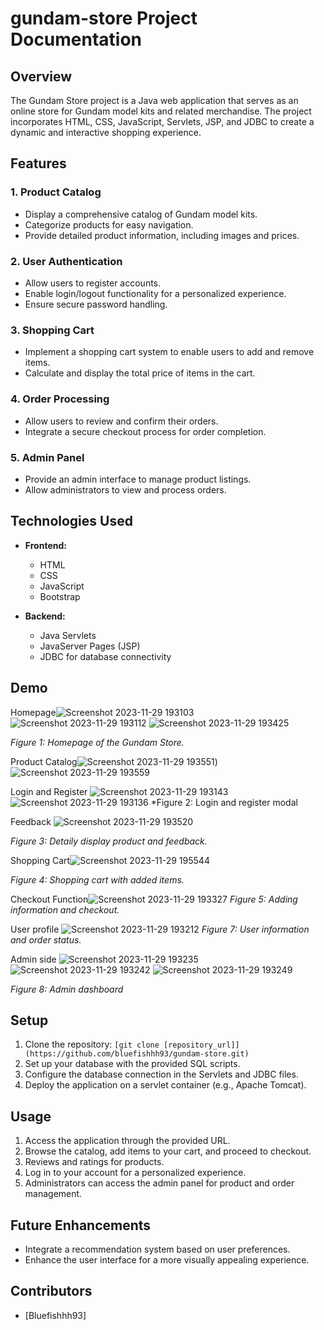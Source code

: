 # gundam-store Project Documentation

## Overview

The Gundam Store project is a Java web application that serves as an online store for Gundam model kits and related merchandise. The project incorporates HTML, CSS, JavaScript, Servlets, JSP, and JDBC to create a dynamic and interactive shopping experience.

## Features

### 1. Product Catalog

- Display a comprehensive catalog of Gundam model kits.
- Categorize products for easy navigation.
- Provide detailed product information, including images and prices.

### 2. User Authentication

- Allow users to register accounts.
- Enable login/logout functionality for a personalized experience.
- Ensure secure password handling.

### 3. Shopping Cart

- Implement a shopping cart system to enable users to add and remove items.
- Calculate and display the total price of items in the cart.

### 4. Order Processing

- Allow users to review and confirm their orders.
- Integrate a secure checkout process for order completion.

### 5. Admin Panel

- Provide an admin interface to manage product listings.
- Allow administrators to view and process orders.

## Technologies Used

- **Frontend:**
  - HTML
  - CSS
  - JavaScript
  - Bootstrap

- **Backend:**
  - Java Servlets
  - JavaServer Pages (JSP)
  - JDBC for database connectivity

## Demo

Homepage![Screenshot 2023-11-29 193103](https://github.com/bluefishhh93/gundam-store/assets/137422462/4893a6fa-d87c-40df-b9d5-a7ac4e526875)
![Screenshot 2023-11-29 193112](https://github.com/bluefishhh93/gundam-store/assets/137422462/7ee175b9-422d-46f8-b0b8-905a22b3e38a)
![Screenshot 2023-11-29 193425](https://github.com/bluefishhh93/gundam-store/assets/137422462/23c095e9-6426-40fb-bfa5-465ae229a415)


*Figure 1: Homepage of the Gundam Store.*

Product Catalog![Screenshot 2023-11-29 193551](https://github.com/bluefishhh93/gundam-store/assets/137422462/67458bbd-3e1f-4032-bede-083d521d1d60))
![Screenshot 2023-11-29 193559](https://github.com/bluefishhh93/gundam-store/assets/137422462/b633e147-8115-4da0-9e94-6ebd6a240ed2)

Login and Register
![Screenshot 2023-11-29 193143](https://github.com/bluefishhh93/gundam-store/assets/137422462/a668017c-670d-474e-8ee9-b542e2a1130a)
![Screenshot 2023-11-29 193136](https://github.com/bluefishhh93/gundam-store/assets/137422462/415b8783-ded4-4969-9c0e-68b42fcc1713)
*Figure 2: Login and register modal


Feedback
![Screenshot 2023-11-29 193520](https://github.com/bluefishhh93/gundam-store/assets/137422462/a0a7190c-43a5-4f7e-a034-b893323d95ab)


*Figure 3: Detaily display product and feedback.*

Shopping Cart![Screenshot 2023-11-29 195544](https://github.com/bluefishhh93/gundam-store/assets/137422462/c4683efc-c77a-46a8-8b1b-68f8c12128e6)

*Figure 4: Shopping cart with added items.*

Checkout Function![Screenshot 2023-11-29 193327](https://github.com/bluefishhh93/gundam-store/assets/137422462/384d441b-3849-4162-9171-66bf30f70504)
*Figure 5: Adding information and checkout.*

User profile
![Screenshot 2023-11-29 193212](https://github.com/bluefishhh93/gundam-store/assets/137422462/c0127bef-688b-41f6-a7f8-fd0c643ade60)
*Figure 7: User information and order status.*

Admin side
![Screenshot 2023-11-29 193235](https://github.com/bluefishhh93/gundam-store/assets/137422462/c4126699-e005-4431-a8ed-c44ee81db920)
![Screenshot 2023-11-29 193242](https://github.com/bluefishhh93/gundam-store/assets/137422462/c83ed10d-0449-4916-badc-a8ce435ec529)
![Screenshot 2023-11-29 193249](https://github.com/bluefishhh93/gundam-store/assets/137422462/b223f8a9-dfd2-43b3-bc2c-25135c55e5a0)


*Figure 8: Admin dashboard*

## Setup

1. Clone the repository: `[git clone [repository_url]](https://github.com/bluefishhh93/gundam-store.git)`
2. Set up your database with the provided SQL scripts.
3. Configure the database connection in the Servlets and JDBC files.
4. Deploy the application on a servlet container (e.g., Apache Tomcat).

## Usage

1. Access the application through the provided URL.
2. Browse the catalog, add items to your cart, and proceed to checkout.
3. Reviews and ratings for products.
4. Log in to your account for a personalized experience.
5. Administrators can access the admin panel for product and order management.

## Future Enhancements

- Integrate a recommendation system based on user preferences.
- Enhance the user interface for a more visually appealing experience.

## Contributors

- [Bluefishhh93]

